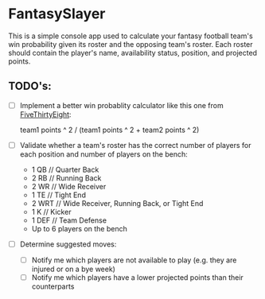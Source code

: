 # FantasySlayer

This is a simple console app used to calculate your fantasy football team's win probability given its roster and the opposing team's roster. Each roster should contain the player's name, availability status, position, and projected points.

## TODO's:

- [ ] Implement a better win probablity calculator like this one from [FiveThirtyEight](https://fivethirtyeight.com/methodology/how-our-nba-predictions-work/):
  
  team1 points ^ 2 / (team1 points ^ 2 + team2 points ^ 2)

- [ ] Validate whether a team's roster has the correct number of players for each position and number of players on the bench:
    - 1 QB // Quarter Back
    - 2 RB // Running Back
    - 2 WR // Wide Receiver
    - 1 TE // Tight End 
    - 2 WRT // Wide Receiver, Running Back, or Tight End
    - 1 K // Kicker
    - 1 DEF // Team Defense
    - Up to 6 players on the bench

- [ ] Determine suggested moves:
  - [ ] Notify me which players are not available to play (e.g. they are injured or on a bye week)
  - [ ] Notify me which players have a lower projected points than their counterparts